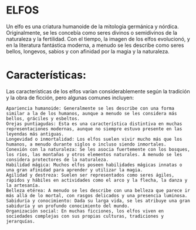 # ELFOS

Un elfo es una criatura humanoide de la mitología germánica y nórdica. Originalmente, se les concebía como seres divinos o semidivinos de la naturaleza y la fertilidad. Con el tiempo, la imagen de los elfos evolucionó, y en la literatura fantástica moderna, a menudo se les describe como seres bellos, longevos, sabios y con afinidad por la magia y la naturaleza.

# Características:

Las características de los elfos varían considerablemente según la tradición y la obra de ficción, pero algunas comunes incluyen:

    Apariencia humanoide: Generalmente se les describe con una forma similar a la de los humanos, aunque a menudo se les considera más bellos, gráciles y esbeltos.
    Orejas puntiagudas: Esta es una característica distintiva en muchas representaciones modernas, aunque no siempre estuvo presente en las leyendas más antiguas.
    Longevidad o inmortalidad: Los elfos suelen vivir mucho más que los humanos, a menudo durante siglos o incluso siendo inmortales.
    Conexión con la naturaleza: Se les asocia fuertemente con los bosques, los ríos, las montañas y otros elementos naturales. A menudo se les considera protectores de la naturaleza.
    Habilidad mágica: Muchos elfos poseen habilidades mágicas innatas o una gran afinidad para aprender y utilizar la magia.
    Agilidad y destreza: Suelen ser representados como seres ágiles, rápidos y hábiles en actividades como el arco y la flecha, la danza y la artesanía.
    Belleza etérea: A menudo se les describe con una belleza que parece ir más allá de lo mortal, con rasgos delicados y una presencia luminosa.
    Sabiduría y conocimiento: Dada su larga vida, se les atribuye una gran sabiduría y un profundo conocimiento del mundo.
    Organización social: En muchas ficciones, los elfos viven en sociedades complejas con sus propias culturas, tradiciones y jerarquías.